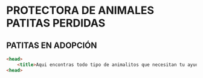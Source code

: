# PROTECTORA DE ANIMALES PATITAS PERDIDAS

## PATITAS EN ADOPCIÓN

```html
<head>
    <title>Aqui encontras todo tipo de animalitos que necesitan tu ayuda y más un hogar digno despues de estar en la calle, haber sufrido maltratos...
<head>
